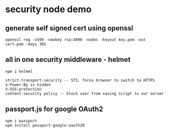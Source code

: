 # security node demo

## generate self signed cert using openssl
    openssl req -x509 -newkey rsa:4096 -nodes -keyout key.pem -out cert.pem -days 365

## all in one security middleware - helmet
    npm i helmet

    strict-transport-security -- STS, force browser to switch to HTTPS
    X-Power-By is hidden
    X-XSS-protection
    content-security policy -- block user from saving script to our server

## passport.js for google OAuth2
    npm i passport
    npm install passport-google-oauth20
